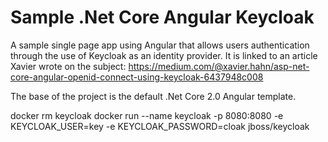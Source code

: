 # Sample .Net Core Angular Keycloak
A sample single page app using Angular that allows users authentication through the use of Keycloak as an identity provider.
It is linked to an article Xavier wrote on the subject: https://medium.com/@xavier.hahn/asp-net-core-angular-openid-connect-using-keycloak-6437948c008

The base of the project is the default .Net Core 2.0 Angular template.

  docker rm keycloak
  docker run --name keycloak -p 8080:8080 -e KEYCLOAK_USER=key -e KEYCLOAK_PASSWORD=cloak jboss/keycloak
  
